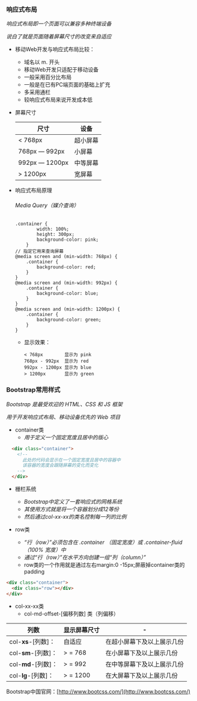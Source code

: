 ### 响应式布局

*响应式布局即一个页面可以兼容多种终端设备*

*说白了就是页面随着屏幕尺寸的改变来自适应*

*   移动Web开发与响应式布局比较：
    -   域名以 m. 开头
    -   移动Web开发只适配于移动设备
    -   一般采用百分比布局
    -   一般是在已有PC端页面的基础上扩充
    -   多采用通栏
    -   较响应式布局来说开发成本低

*   屏幕尺寸

    |尺寸|设备|
    |---------|--------|
    | < 768px  |超小屏幕|
    |768px — 992px |小屏幕|
    |992px — 1200px |中等屏幕|
    | \> 1200px |宽屏幕|


*   响应式布局原理

    ###### Media Query（媒介查询）

        .container {
                width: 100%;
                height: 300px;
                background-color: pink;         
            }
        // 指定它用来查询屏幕
        @media screen and (min-width: 768px) {
            .container {
                background-color: red;
            }
        }
        @media screen and (min-width: 992px) {
            .container {
                background-color: blue;
            }
        }
        @media screen and (min-width: 1200px) {
            .container {
                background-color: green;
            }
        }

    -   显示效果：
       
            < 768px        显示为 pink
            768px - 992px  显示为 red
            992px - 1200px 显示为 blue
            > 1200px       显示为 green


### Bootstrap常用样式
*Bootstrap 是最受欢迎的 HTML、CSS 和 JS 框架*

*用于开发响应式布局、移动设备优先的 Web 项目*

*   container类
    -   *用于定义一个固定宽度且居中的版心*

```html
  <div class="container">
    <!--
      此处的代码会显示在一个固定宽度且居中的容器中
      该容器的宽度会跟随屏幕的变化而变化
    -->
  </div>
```

*   栅栏系统
    -   *Bootstrap中定义了一套响应式的网格系统*
    -   *其使用方式就是将一个容器划分成12等份*
    -   *然后通过col-xx-xx的类名控制每一列的比例*

*   row类
    -   *“行（row）”必须包含在 .container （固定宽度）或 .container-fluid （100% 宽度）中*
    -   *通过“行（row）”在水平方向创建一组“列（column）”*
    -   row类的一个作用就是通过左右margin:0 -15px;屏蔽掉container类的padding

```html
<div class="container">
  <div class="row"></div>
</div>
```

*   col-xx-xx类
    -   col-md-offset-[偏移列数] 类（列偏移）

|列数|显示屏幕尺寸|-|
|----|------------|-|
|col-**xs**-[列数]：|  自适应   |在超小屏幕下及以上展示几份|
|col-**sm**-[列数]：| \> = 768  |在小屏幕下及以上展示几份  |
|col-**md**-[列数]：| \> = 992  |在中等屏幕下及以上展示几份|
|col-**lg**-[列数]：| \> = 1200 |在大屏幕下及以上展示几份  |

Bootstrap中国官网：[http://www.bootcss.com/](http://www.bootcss.com/)